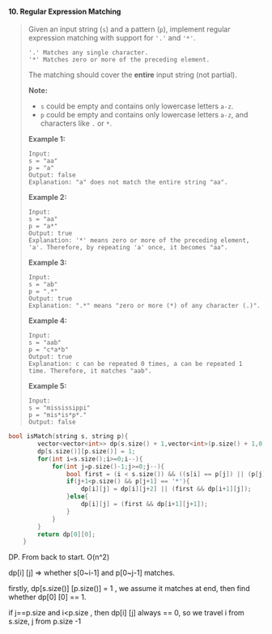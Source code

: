 #### 10. Regular Expression Matching

> Given an input string (`s`) and a pattern (`p`), implement regular expression matching with support for `'.'` and `'*'`.
>
> ```
> '.' Matches any single character.
> '*' Matches zero or more of the preceding element.
> ```
>
> The matching should cover the **entire** input string (not partial).
>
> **Note:**
>
> - `s` could be empty and contains only lowercase letters `a-z`.
> - `p` could be empty and contains only lowercase letters `a-z`, and characters like `.` or `*`.
>
> **Example 1:**
>
> ```
> Input:
> s = "aa"
> p = "a"
> Output: false
> Explanation: "a" does not match the entire string "aa".
> ```
>
> **Example 2:**
>
> ```
> Input:
> s = "aa"
> p = "a*"
> Output: true
> Explanation: '*' means zero or more of the preceding element, 'a'. Therefore, by repeating 'a' once, it becomes "aa".
> ```
>
> **Example 3:**
>
> ```
> Input:
> s = "ab"
> p = ".*"
> Output: true
> Explanation: ".*" means "zero or more (*) of any character (.)".
> ```
>
> **Example 4:**
>
> ```
> Input:
> s = "aab"
> p = "c*a*b"
> Output: true
> Explanation: c can be repeated 0 times, a can be repeated 1 time. Therefore, it matches "aab".
> ```
>
> **Example 5:**
>
> ```
> Input:
> s = "mississippi"
> p = "mis*is*p*."
> Output: false
> ```

```c++
bool isMatch(string s, string p){
        vector<vector<int>> dp(s.size() + 1,vector<int>(p.size() + 1,0));
        dp[s.size()][p.size()] = 1;
        for(int i=s.size();i>=0;i--){
            for(int j=p.size()-1;j>=0;j--){
                bool first = (i < s.size()) && ((s[i] == p[j]) || (p[j] == '.'));
                if(j+1<p.size() && p[j+1] == '*'){
                    dp[i][j] = dp[i][j+2] || (first && dp[i+1][j]);
                }else{
                    dp[i][j] = (first && dp[i+1][j+1]);
                }
            }
        }
        return dp[0][0];
    }
```

DP. From back to start. O(n^2)

dp[i] [j] => whether s[0~i-1] and p[0~j-1] matches.

firstly, dp[s.size()] [p.size()] = 1 , we assume it matches at end, then find whether dp[0] [0] == 1.

if j==p.size  and i<p.size , then dp[i] [j] always == 0, so we travel i from s.size, j from p.size -1